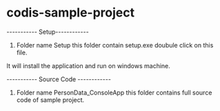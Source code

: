 # codis-sample-project


----------- Setup------------

1) Folder name Setup this folder contain setup.exe doubule click on this file. 

It will install the application and run on windows machine.


----------- Source Code ------------

1) Folder name PersonData_ConsoleApp this folder contains full source code of sample project.